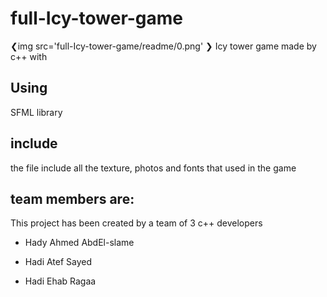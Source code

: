 # full-Icy-tower-game
❮img src='full-Icy-tower-game/readme/0.png' ❯
Icy tower game made by c++ with 
## Using
SFML library
## include
the file include all the texture, photos and fonts that used in the game 

## team members are:
 This project has been created by a team of 3 c++ developers 
* Hady Ahmed AbdEl-slame

* Hadi Atef Sayed

* Hadi Ehab Ragaa

